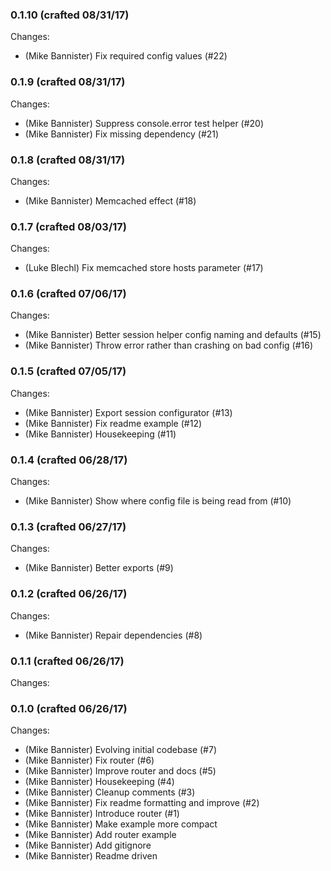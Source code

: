 ### 0.1.10 (crafted 08/31/17)

Changes:

  * (Mike Bannister) Fix required config values (#22)

### 0.1.9 (crafted 08/31/17)

Changes:

  * (Mike Bannister) Suppress console.error test helper (#20)
  * (Mike Bannister) Fix missing dependency (#21)

### 0.1.8 (crafted 08/31/17)

Changes:

  * (Mike Bannister) Memcached effect (#18)

### 0.1.7 (crafted 08/03/17)

Changes:

  * (Luke Blechl) Fix memcached store hosts parameter (#17)

### 0.1.6 (crafted 07/06/17)

Changes:

  * (Mike Bannister) Better session helper config naming and defaults (#15)
  * (Mike Bannister) Throw error rather than crashing on bad config (#16)

### 0.1.5 (crafted 07/05/17)

Changes:

  * (Mike Bannister) Export session configurator (#13)
  * (Mike Bannister) Fix readme example (#12)
  * (Mike Bannister) Housekeeping (#11)

### 0.1.4 (crafted 06/28/17)

Changes:

  * (Mike Bannister) Show where config file is being read from (#10)

### 0.1.3 (crafted 06/27/17)

Changes:

  * (Mike Bannister) Better exports (#9)

### 0.1.2 (crafted 06/26/17)

Changes:

  * (Mike Bannister) Repair dependencies (#8)

### 0.1.1 (crafted 06/26/17)

Changes:


### 0.1.0 (crafted 06/26/17)

Changes:

  * (Mike Bannister) Evolving initial codebase (#7)
  * (Mike Bannister) Fix router (#6)
  * (Mike Bannister) Improve router and docs (#5)
  * (Mike Bannister) Housekeeping (#4)
  * (Mike Bannister) Cleanup comments (#3)
  * (Mike Bannister) Fix readme formatting and improve (#2)
  * (Mike Bannister) Introduce router (#1)
  * (Mike Bannister) Make example more compact
  * (Mike Bannister) Add router example
  * (Mike Bannister) Add gitignore
  * (Mike Bannister) Readme driven
